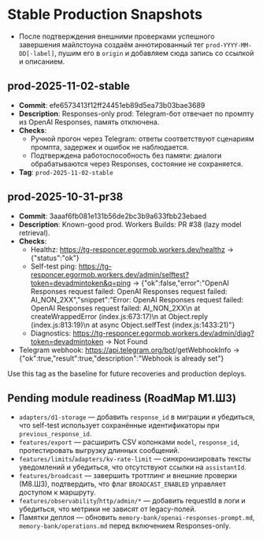 # Stable Production Snapshots

- После подтверждения внешними проверками успешного завершения майлстоуна создаём аннотированный тег `prod-YYYY-MM-DD[-label]`, пушим его в `origin` и добавляем сюда запись со ссылкой и описанием.

## prod-2025-11-02-stable
- **Commit**: efe6573413f12ff24451eb89d5ea73b03bae3689
- **Description**: Responses-only prod: Telegram-бот отвечает по промпту из OpenAI Responses, память отключена.
- **Checks**:
  - Ручной прогон через Telegram: ответы соответствуют сценариям промпта, задержек и ошибок не наблюдается.
  - Подтверждена работоспособность без памяти: диалоги обрабатываются через Responses, состояние не сохраняется.
- **Tag**: `prod-2025-11-02-stable`

## prod-2025-10-31-pr38
- **Commit**: 3aaaf6fb081e131b56de2bc3b9a633fbb23ebaed
- **Description**: Known-good prod. Workers Builds: PR #38 (lazy model retrieval).
- **Checks**:
  - Healthz: https://tg-responcer.egormob.workers.dev/healthz → {"status":"ok"}
  - Self-test ping: https://tg-responcer.egormob.workers.dev/admin/selftest?token=devadmintoken&q=ping → {"ok":false,"error":"OpenAI Responses request failed: OpenAI Responses request failed: AI_NON_2XX","snippet":"Error: OpenAI Responses request failed: OpenAI Responses request failed: AI_NON_2XX\n    at createWrappedError (index.js:673:17)\n    at Object.reply (index.js:813:19)\n    at async Object.selfTest (index.js:1433:21)"}
  - Diagnostics: https://tg-responcer.egormob.workers.dev/admin/diag?token=devadmintoken → Not Found
- Telegram webhook: https://api.telegram.org/bot<token>/getWebhookInfo → {"ok":true,"result":true,"description":"Webhook is already set"}

Use this tag as the baseline for future recoveries and production deploys.

## Pending module readiness (RoadMap M1.Ш3)
- `adapters/d1-storage` — добавить `response_id` в миграции и убедиться, что self-test использует сохранённые идентификаторы при `previous_response_id`.
- `features/export` — расширить CSV колонками `model`, `response_id`, протестировать выгрузку длинных сообщений.
- `features/limits`/`adapters/kv-rate-limit` — синхронизировать тексты уведомлений и убедиться, что отсутствуют ссылки на `assistantId`.
- `features/broadcast` — завершить троттлинг и внешние проверки (М8.Ш3), подтвердить, что флаг `BROADCAST_ENABLED` управляет доступом к маршруту.
- `features/observability`/`http/admin/*` — добавить requestId в логи и убедиться, что метрики не зависят от legacy-полей.
- Памятки деплоя — обновить `memory-bank/openai-responses-prompt.md`, `memory-bank/operations.md` перед включением Responses-only.
